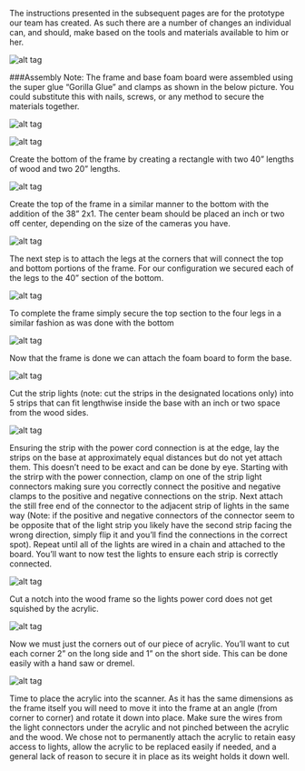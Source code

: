 The instructions presented in the subsequent pages are for the prototype our team has created. As such there are a number of changes an individual can, and should, make based on the tools and materials available to him or her.

![alt tag](https://raw.githubusercontent.com/lazercutter/LaserCutter/GUI/imgs/Materials.png)

###Assembly Note:
The frame and base foam board were assembled using the super glue “Gorilla Glue” and clamps as shown in the below picture. You could substitute this with nails, screws, or any method to secure the materials together.

![alt tag](https://raw.githubusercontent.com/lazercutter/LaserCutter/GUI/imgs/Clamp.jpg)

![alt tag](https://raw.githubusercontent.com/lazercutter/LaserCutter/GUI/imgs/Frame1.png)

Create the bottom of the frame by creating a rectangle with two 40” lengths of wood and two 20” lengths.

![alt tag](https://raw.githubusercontent.com/lazercutter/LaserCutter/GUI/imgs/Frame2.png)

Create the top of the frame in a similar manner to the bottom with the addition of the 38” 2x1. The center beam should be placed an inch or two off center, depending on the size of the cameras you have.

![alt tag](https://raw.githubusercontent.com/lazercutter/LaserCutter/GUI/imgs/Frame3.png)

The next step is to attach the legs at the corners that will connect the top and bottom portions of the frame. For our configuration we secured each of the legs to the 40” section of the bottom.

![alt tag](https://raw.githubusercontent.com/lazercutter/LaserCutter/GUI/imgs/Frame4.png)

To complete the frame simply secure the top section to the four legs in a similar fashion as was done with the bottom

![alt tag](https://raw.githubusercontent.com/lazercutter/LaserCutter/GUI/imgs/Lights1.png)

Now that the frame is done we can attach the foam board to form the base.

![alt tag](https://raw.githubusercontent.com/lazercutter/LaserCutter/GUI/imgs/Lights2.png)

Cut the strip lights (note: cut the strips in the designated locations only) into 5 strips that can fit lengthwise inside the base with an inch or two space from the wood sides.

![alt tag](https://raw.githubusercontent.com/lazercutter/LaserCutter/GUI/imgs/Lights3.png)

Ensuring the strip with the power cord connection is at the edge, lay the strips on the base at approximately equal distances but do not yet attach them. This doesn’t need to be exact and can be done by eye. Starting with the strirp with the power connection, clamp on one of the strip light connectors making sure you correctly connect the positive and negative clamps to the positive and negative connections on the strip. Next attach the still free end of the connector to the adjacent strip of lights in the same way (Note: if the positive and negative connectors of the connector seem to be opposite that of the light strip you likely have the second strip facing the wrong direction, simply flip it and you’ll find the connections in the correct spot). Repeat until all of the lights are wired in a chain and attached to the board. You’ll want to now test the lights to ensure each strip is correctly connected.

![alt tag](https://raw.githubusercontent.com/lazercutter/LaserCutter/GUI/imgs/Lights4.png)

Cut a notch into the wood frame so the lights power cord does not get squished by the acrylic.

![alt tag](https://raw.githubusercontent.com/lazercutter/LaserCutter/GUI/imgs/Acrylic1.png)

Now we must just the corners out of our piece of acrylic. You’ll want to cut each corner 2” on the long side and 1” on the short side. This can be done easily with a hand saw or dremel.

![alt tag](https://raw.githubusercontent.com/lazercutter/LaserCutter/GUI/imgs/Acrylic2.png)

Time to place the acrylic into the scanner. As it has the same dimensions as the frame itself you will need to move it into the frame at an angle (from corner to corner) and rotate it down into place. Make sure the wires from the light connectors under the acrylic and not pinched between the acrylic and the wood. We chose not to permanently attach the acrylic to retain easy access to lights, allow the acrylic to be replaced easily if needed, and a general lack of reason to secure it in place as its weight holds it down well.